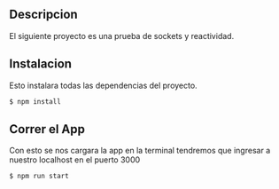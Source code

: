 ## Descripcion

El siguiente proyecto es una prueba de sockets y reactividad.

## Instalacion

Esto instalara todas las dependencias del proyecto.


```bash
$ npm install
```

## Correr el App

Con esto se nos cargara la app en la terminal tendremos que ingresar a nuestro localhost en el puerto 3000

```bash
$ npm run start
```

